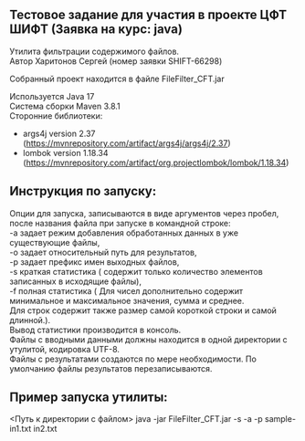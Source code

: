 Тестовое задание для участия в проекте ЦФТ ШИФТ (Заявка на курс: java)  
-------------------------
Утилита фильтрации содержимого файлов.  
Автор Харитонов Сергей (номер заявки SHIFT-66298)  

Собранный проект находится в файле FileFilter_CFT.jar

Используется Java 17  
Система сборки Maven 3.8.1  
Сторонние библиотеки:  
 - args4j  version 2.37 (https://mvnrepository.com/artifact/args4j/args4j/2.37)
 - lombok  version 1.18.34 (https://mvnrepository.com/artifact/org.projectlombok/lombok/1.18.34)   
  
  **Инструкция по запуску:**  
  -------------------------
  Опции для запуска, записываются в виде аргументов через пробел, после названия файла при запуске в командной строке:  
 -a  задает режим добавления обработанных данных в уже существующие файлы,  
 -o  задает относительный путь для результатов,  
 -p  задает префикс имен выходных файлов,  
 -s  краткая статистика ( содержит только количество элементов записанных в исходящие файлы),  
 -f  полная статистика ( Для чисел дополнительно содержит минимальное и максимальное значения, сумма и среднее.  
Для строк содержит также размер самой короткой строки и самой длинной.).  
Вывод статистики производится в консоль.  
Файлы с вводными данными должны находится в одной директории с утулитой, кодировка UTF-8.  
Файлы с результатами создаются по мере необходимости. По умолчанию файлы результатов перезаписываются.  

  **Пример запуска утилиты:**  
  -------------------------
 <Путь к директории с файлом> java -jar FileFilter_CFT.jar -s -a -p sample- in1.txt in2.txt  
  

